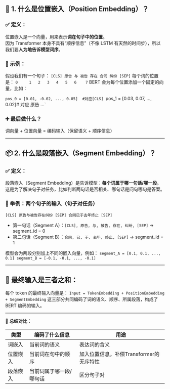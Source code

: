 ## 🧭 1. 什么是位置嵌入（Position Embedding）？

### ✅ 定义：

位置嵌入是一个向量，用来表示**词在句子中的位置**。  
因为 Transformer 本身不具有“顺序信息”（不像 LSTM 有天然的时间步），所以我们要**人为地告诉模型词序**。

### 🧠 示例：

假设我们有一个句子：
`[CLS] 原告 与 被告 存在 合同 纠纷 [SEP]`
每个词的位置是：
`0     1   2   3   4   5   6    7`
BERT 会为每个位置添加一个固定的向量，比如：

`pos_0 = [0.01, -0.02, ..., 0.05]  #对应[CLS]
`pos_1 = [0.03,  0.07, ..., 0.02]# 对应 原告 ...`

### ➕ 最后做什么？

词向量 + 位置向量 = 编码输入（保留语义 + 顺序信息）

---

## 📦 2. 什么是段落嵌入（Segment Embedding）？

### ✅ 定义：
段落嵌入（Segment Embedding）是告诉模型：**每个词属于哪一句话/哪一段**。  
这是为了解决句子对任务，比如判断两句话是否相关、哪句话是问句哪句是答案。
### 🧠 举例：两个句子的输入（句子对任务）

`[CLS] 原告与被告存在纠纷 [SEP] 合同已于去年终止 [SEP]`

- 第一句话（Segment A）：`[CLS], 原告, 与, 被告, 存在, 纠纷, [SEP]` → segment_id = 0
- 第二句话（Segment B）：`合同, 已, 于, 去年, 终止, [SEP]` → segment_id = 1

模型会为两段分别加上不同的嵌入向量，例如：
`segment_A = [0.1, 0.1, ..., 0.1] segment_B = [-0.1, -0.1, ..., -0.1]`

---

## 🔄 最终输入是三者之和：

每个 token 的最终输入向量是：
`Input = TokenEmbedding + PositionEmbedding + SegmentEmbedding`
这三部分共同编码了词的语义、顺序、所属段落，构成了 BERT 编码的输入。

---

📌 **总结对比：**

|类型|编码了什么信息|用途|
|---|---|---|
|词嵌入|当前词的语义|表达词的含义|
|位置嵌入|当前词在句中的顺序|加入位置信息，补偿Transformer的无序特性|
|段落嵌入|当前词属于哪一段/哪句话|区分句子对|